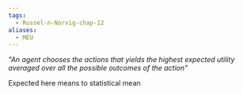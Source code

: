 ```yaml
---
tags:
  - Russel-n-Norvig-chap-12
aliases:
  - MEU
---
```


*"An agent chooses the actions that yields the highest expected utility averaged over all the possible outcomes of the action"*

Expected here means to statistical mean